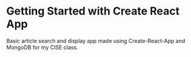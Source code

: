 # Getting Started with Create React App
Basic article search and display app made using Create-React-App and MongoDB for my CISE class.

